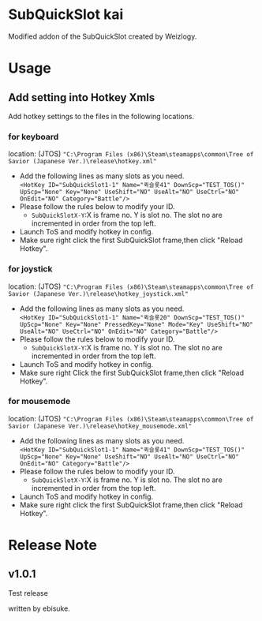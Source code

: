 # SubQuickSlot kai
Modified addon of the SubQuickSlot created by Weizlogy.

# Usage
## Add setting into Hotkey Xmls
Add hotkey settings to the files in the following locations.


### for keyboard 
location:  (JTOS)
`"C:\Program Files (x86)\Steam\steamapps\common\Tree of Savior (Japanese Ver.)\release\hotkey.xml"` 

- Add the following lines as many slots as you need.  
`<HotKey ID="SubQuickSlot1-1" Name="퀵슬롯41" DownScp="TEST_TOS()" UpScp="None" Key="None" UseShift="NO" UseAlt="NO" UseCtrl="NO" OnEdit="NO" Category="Battle"/>`
- Please follow the rules below to modify your ID.
    - `SubQuickSlotX-Y`:X is frame no. Y is slot no. The slot no are incremented in order from the top left.
- Launch ToS and modify hotkey in config.
- Make sure right click the first SubQuickSlot frame,then click "Reload Hotkey".

### for joystick 
location:  (JTOS)
`"C:\Program Files (x86)\Steam\steamapps\common\Tree of Savior (Japanese Ver.)\release\hotkey_joystick.xml"`
- Add the following lines as many slots as you need.  
`<HotKey ID="SubQuickSlot1-1" Name="퀵슬롯20" DownScp="TEST_TOS()" UpScp="None" Key="None" PressedKey="None" Mode="Key" UseShift="NO" UseAlt="NO" UseCtrl="NO" OnEdit="NO" Category="Battle"/>`
- Please follow the rules below to modify your ID.
    - `SubQuickSlotX-Y`:X is frame no. Y is slot no. The slot no are incremented in order from the top left.
- Launch ToS and modify hotkey in config.
- Make sure right Click the first SubQuickSlot frame,then click "Reload Hotkey".



### for mousemode
location:  (JTOS)
`"C:\Program Files (x86)\Steam\steamapps\common\Tree of Savior (Japanese Ver.)\release\hotkey_mousemode.xml"`
- Add the following lines as many slots as you need.  
`<HotKey ID="SubQuickSlot1-1" Name="퀵슬롯41" DownScp="TEST_TOS()" UpScp="None" Key="None" UseShift="NO" UseAlt="NO" UseCtrl="NO" OnEdit="NO" Category="Battle"/>`
- Please follow the rules below to modify your ID.
    - `SubQuickSlotX-Y`:X is frame no. Y is slot no. The slot no are incremented in order from the top left.
- Launch ToS and modify hotkey in config.
- Make sure right click the first SubQuickSlot frame,then click "Reload Hotkey".


# Release Note

## v1.0.1
Test release


written by ebisuke.